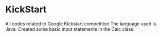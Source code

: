 # KickStart
All codes related to Google Kickstart competition
The language used is Java.
Created some basic input statements in the Calc class.
